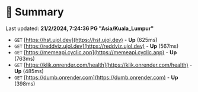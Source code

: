 # 📖 Summary
Last updated: **21/2/2024, 7:24:36 PG "Asia/Kuala_Lumpur"**

- `GET` [https://hst.ujol.dev](https://hst.ujol.dev) - **Up** (625ms)
- `GET` [https://reddviz.ujol.dev](https://reddviz.ujol.dev) - **Up** (567ms)
- `GET` [https://memeapi.cyclic.app](https://memeapi.cyclic.app) - **Up** (763ms)
- `GET` [https://klik.onrender.com/health](https://klik.onrender.com/health) - **Up** (485ms)
- `GET` [https://dumb.onrender.com](https://dumb.onrender.com) - **Up** (398ms)
